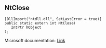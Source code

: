 ## NtClose

```
[DllImport("ntdll.dll", SetLastError = true)]
public static extern int NtClose(
   IntPtr hObject
);
```

Microsoft documentation: [Link](https://docs.microsoft.com/en-us/windows-hardware/drivers/ddi/wdm/nf-wdm-zwclose)

